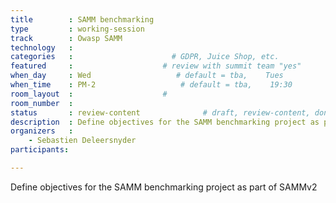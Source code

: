 ```yaml
---
title        : SAMM benchmarking
type         : working-session
track        : Owasp SAMM
technology   :
categories   :                      # GDPR, Juice Shop, etc.
featured     :                    # review with summit team "yes"
when_day     : Wed                   # default = tba,    Tues
when_time    : PM-2                   # default = tba,    19:30
room_layout  :                    #
room_number  :
status       : review-content              # draft, review-content, done
description  : Define objectives for the SAMM benchmarking project as part of SAMMv2
organizers   :
    - Sebastien Deleersnyder
participants:

---
```


Define objectives for the SAMM benchmarking project as part of SAMMv2
